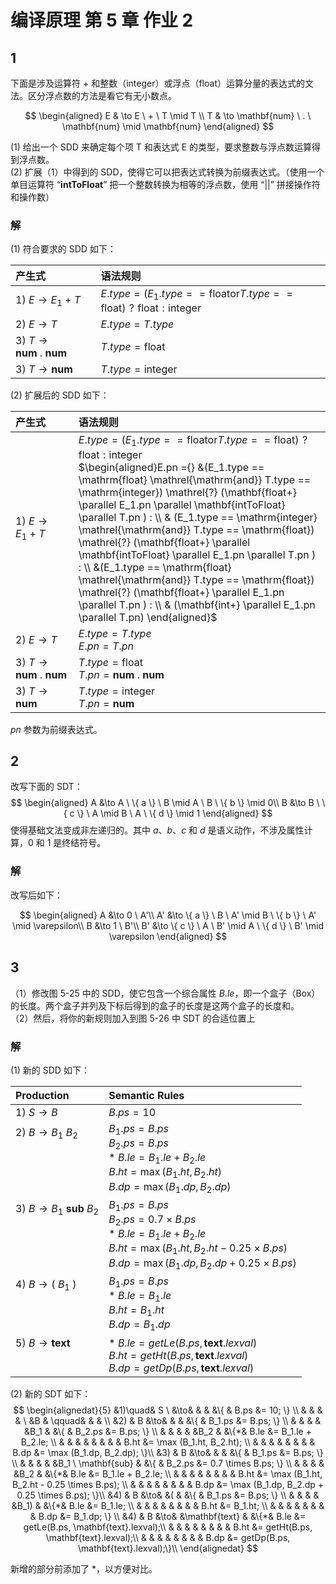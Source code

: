 # 编译原理 第 5 章 作业 2

## 1

下面是涉及运算符 $+$ 和整数（integer）或浮点（float）运算分量的表达式的文法。区分浮点数的方法是看它有无小数点。

$$
\begin{aligned}
    E & \to E \ + \ T \mid T \\
    T & \to \mathbf{num} \ . \ \mathbf{num} \mid \mathbf{num}
\end{aligned}
$$

(1) 给出一个 SDD 来确定每个项 T 和表达式 E 的类型，要求整数与浮点数运算得到浮点数。  
(2) 扩展（1）中得到的 SDD，使得它可以把表达式转换为前缀表达式。（使用一个单目运算符 “$\mathbf{intToFloat}$” 把一个整数转换为相等的浮点数，使用 “$||$” 拼接操作符和操作数）

### 解

(1) 符合要求的 SDD 如下：

| 产生式                                     | 语法规则                             |
| :----------------------------------------- | :----------------------------------- |
| 1) $E \to E_1 \ + \ T$                     | $E.type = (E_1.type == \mathrm{float} \mathrel{\mathrm{or}} T.type == \mathrm{float}) \mathrel{?} \mathrm{float} \mathrel{:} \mathrm{integer}$ |
| 2) $E \to T$                               | $E.type = T.type$                    |
| 3) $T \to \mathbf{num} \ . \ \mathbf{num}$ | $T.type = \mathrm{float}$            |
| 3) $T \to \mathbf{num}$                    | $T.type = \mathrm{integer}$          |

(2) 扩展后的 SDD 如下：

| 产生式                                     | 语法规则                             |
| :----------------------------------------- | :----------------------------------- |
| 1) $E \to E_1 \ + \ T$                     | $E.type = (E_1.type == \mathrm{float} \mathrel{\mathrm{or}} T.type == \mathrm{float}) \mathrel{?} \mathrm{float} \mathrel{:} \mathrm{integer}$<br>$\begin{aligned}E.pn ={} &(E_1.type == \mathrm{float} \mathrel{\mathrm{and}} T.type == \mathrm{integer}) \mathrel{?} (\mathbf{float+} \parallel E_1.pn \parallel \mathbf{intToFloat} \parallel T.pn ) : \\ & (E_1.type == \mathrm{integer} \mathrel{\mathrm{and}} T.type == \mathrm{float}) \mathrel{?} (\mathbf{float+} \parallel \mathbf{intToFloat} \parallel E_1.pn \parallel T.pn ) : \\ &(E_1.type == \mathrm{float} \mathrel{\mathrm{and}} T.type == \mathrm{float}) \mathrel{?} (\mathbf{float+} \parallel E_1.pn \parallel T.pn ) : \\ & (\mathbf{int+} \parallel E_1.pn \parallel T.pn) \end{aligned}$ |
| 2) $E \to T$                               | $E.type = T.type$<br>$E.pn = T.pn$                    |
| 3) $T \to \mathbf{num} \ . \ \mathbf{num}$ | $T.type = \mathrm{float}$<br>$T.pn = \mathbf{num} \ . \ \mathbf{num}$            |
| 3) $T \to \mathbf{num}$                    | $T.type = \mathrm{integer}$<br>$T.pn = \mathbf{num}$          |

$pn$ 参数为前缀表达式。

<div style="page-break-after:always;"></div>

## 2
改写下面的 SDT：
$$
\begin{aligned}
A &\to A \ \{ a \} \ B \mid A \ B \ \{ b \} \mid 0\\
B &\to B \ \{ c \} \ A \mid B \ A \ \{ d \} \mid 1
\end{aligned}
$$
使得基础文法变成非左递归的。其中 $a$、$b$、$c$ 和 $d$ 是语义动作，不涉及属性计算，$0$ 和 $1$ 是终结符号。

### 解
改写后如下：

$$
\begin{aligned}
A  &\to 0 \ A'\\
A' &\to \{ a \} \ B \ A' \mid B \ \{ b \} \ A' \mid \varepsilon\\
B  &\to 1 \ B'\\
B' &\to \{ c \} \ A \ B' \mid A \ \{ d \} \ B' \mid \varepsilon
\end{aligned}
$$

## 3
（1）修改图 5-25 中的 SDD，使它包含一个综合属性 $B.le$，即一个盒子（Box）的长度。两个盒子并列及下标后得到的盒子的长度是这两个盒子的长度和。  
（2）然后，将你的新规则加入到图 5-26 中 SDT 的合适位置上


<!-- 
| Production                                         | Semantic Rules                                                                                                                                          |
| :------------------------------------------------- | :------------------------------------------------------------------------------------------------------------------------------------------------------ |
| 1) $S \to B$                                       | $B.ps = 10$                                                                                                                                             |
| 2) $B \to B_1 \ B_2$<br><br><br><br>               | $B_1.ps = B.ps$<br>$B_2.ps = B.ps$<br>$B.ht = \max (B_1.ht, B_2.ht)$<br>$B.dp = \max (B_1.dp, B_2.dp)$                                                  |
| 3) $B \to B_1 \ \mathbf{sub}\ B_2$<br><br><br><br> | $B_1.ps = B.ps$<br>$B_2.ps = 0.7 \times B.ps$<br>$B.ht = \max (B_1.ht, B_2.ht - 0.25 \times B.ps)$<br>$B.dp = \max (B_1.dp, B_2.dp + 0.25 \times B.ps)$ |
| 4) $B \to ( \ B_1 \ )$<br><br><br>                 | $B_1.ps = B.ps$<br>$B.ht = B_1.ht$<br>$B.dp = B_1.dp$                                                                                                   |
| 5) $B \to \mathbf{text}$<br><br>                   | $B.ht = getHt(B.ps, \mathbf{text}.lexval)$<br>$B.dp = getDp(B.ps, \mathbf{text}.lexval)$                                                                |


$$
\begin{alignedat}{5}
&1)\quad&   S \ &\to&   &                   &       &\{ &   B.ps    &= 10; \}                   \\
&       &       &   & \ &B                  & \qquad&   &           &                           \\
&2)     &   B   &\to&   &                   &       &\{ &   B_1.ps  &= B.ps; \}                 \\
&       &       &   &   &B_1                &       &\{ &   B_2.ps  &= B.ps; \}                 \\
&       &       &   &   &B_2                &       &\{ &   B.ht    &= \max (B_1.ht, B_2.ht);   \\
&       &       &   &   &                   &       &   &   B.dp    &= \max (B_1.dp, B_2.dp); \}\\
&3)     &   B   &\to&   &                   &       &\{ &   B_1.ps  &= B.ps; \}                 \\
&       &       &   &   &B_1 \ \mathbf{sub} &       &\{ &   B_2.ps  &= 0.7 \times B.ps; \}      \\
&       &       &   &   &B_2                &       &\{ &   B.ht    &= \max (B_1.ht, B_2.ht - 0.25 \times B.ps);   \\
&       &       &   &   &                   &       &   &   B.dp    &= \max (B_1.dp, B_2.dp + 0.25 \times B.ps); \}\\
&4)     &   B   &\to&   &(                  &       &\{ &   B_1.ps  &= B.ps; \}                 \\
&       &       &   &   &B_1)               &       &\{ &   B.ht    &= B_1.ht;                  \\
&       &       &   &   &                   &       &   &   B.dp    &= B_1.dp; \}               \\
&4)     &   B   &\to&   &\mathbf{text}      &       &\{ &   B.ht    &= getHt(B.ps, \mathbf{text}.lexval);\\
&       &       &   &   &                   &       &   &   B.dp    &= getDp(B.ps, \mathbf{text}.lexval);\}\\
\end{alignedat}
$$ -->



### 解
(1) 新的 SDD 如下：

| Production                                             | Semantic Rules                                                                                                                                          |
| :----------------------------------------------------- | :------------------------------------------------------------------------------------------------------------------------------------------------------ |
| 1) $S \to B$                                           | $B.ps = 10$                                                                                                                                             |
| 2) $B \to B_1 \ B_2$<br><br><br><br><br>               | $B_1.ps = B.ps$<br>$B_2.ps = B.ps$<br>* $B.le = B_1.le + B_2.le$<br>$B.ht = \max (B_1.ht, B_2.ht)$<br>$B.dp = \max (B_1.dp, B_2.dp)$                                                  |
| 3) $B \to B_1 \ \mathbf{sub}\ B_2$<br><br><br><br><br> | $B_1.ps = B.ps$<br>$B_2.ps = 0.7 \times B.ps$<br>* $B.le = B_1.le + B_2.le$<br>$B.ht = \max (B_1.ht, B_2.ht - 0.25 \times B.ps)$<br>$B.dp = \max (B_1.dp, B_2.dp + 0.25 \times B.ps)$ |
| 4) $B \to ( \ B_1 \ )$<br><br><br><br>                 | $B_1.ps = B.ps$<br>* $B.le = B_1.le$<br>$B.ht = B_1.ht$<br>$B.dp = B_1.dp$                                                                                                   |
| 5) $B \to \mathbf{text}$<br><br><br>                   | * $B.le = getLe(B.ps, \mathbf{text}.lexval)$<br>$B.ht = getHt(B.ps, \mathbf{text}.lexval)$<br>$B.dp = getDp(B.ps, \mathbf{text}.lexval)$                                                                |


(2) 新的 SDT 如下：
$$
\begin{alignedat}{5}
&1)\quad&   S \ &\to&   &                   &       &\{ &   B.ps    &= 10; \}                   \\
&       &       &   & \ &B                  & \qquad&   &           &                           \\
&2)     &   B   &\to&   &                   &       &\{ &   B_1.ps  &= B.ps; \}                 \\
&       &       &   &   &B_1                &       &\{ &   B_2.ps  &= B.ps; \}                 \\
&       &       &   &   &B_2                &       &\{*&   B.le    &= B_1.le + B_2.le;   \\
&       &       &   &   &                   &       &   &   B.ht    &= \max (B_1.ht, B_2.ht);   \\
&       &       &   &   &                   &       &   &   B.dp    &= \max (B_1.dp, B_2.dp); \}\\
&3)     &   B   &\to&   &                   &       &\{ &   B_1.ps  &= B.ps; \}                 \\
&       &       &   &   &B_1 \ \mathbf{sub} &       &\{ &   B_2.ps  &= 0.7 \times B.ps; \}      \\
&       &       &   &   &B_2                &       &\{*&   B.le    &= B_1.le + B_2.le;   \\
&       &       &   &   &                   &       &   &   B.ht    &= \max (B_1.ht, B_2.ht - 0.25 \times B.ps);   \\
&       &       &   &   &                   &       &   &   B.dp    &= \max (B_1.dp, B_2.dp + 0.25 \times B.ps); \}\\
&4)     &   B   &\to&   &(                  &       &\{ &   B_1.ps  &= B.ps; \}                 \\
&       &       &   &   &B_1)               &       &\{*&   B.le    &= B_1.le;                  \\
&       &       &   &   &                   &       &   &   B.ht    &= B_1.ht;                  \\
&       &       &   &   &                   &       &   &   B.dp    &= B_1.dp; \}               \\
&4)     &   B   &\to&   &\mathbf{text}      &       &\{*&   B.le    &= getLe(B.ps, \mathbf{text}.lexval);\\
&       &       &   &   &                   &       &   &   B.ht    &= getHt(B.ps, \mathbf{text}.lexval);\\
&       &       &   &   &                   &       &   &   B.dp    &= getDp(B.ps, \mathbf{text}.lexval);\}\\
\end{alignedat}
$$

新增的部分前添加了 $*$，以方便对比。
